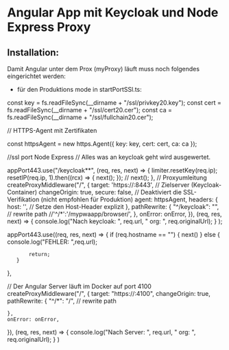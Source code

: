 # Angular App mit Keycloak und Node Express Proxy

## Installation:

Damit Angular unter dem Prox (myProxy) läuft muss noch folgendes eingerichtet werden:


  - für den Produktions mode in startPortSSl.ts: 

   const key = fs.readFileSync(__dirname + "/ssl/privkey20.key");
   const cert = fs.readFileSync(__dirname + "/ssl/cert20.cer");
   const ca = fs.readFileSync(__dirname + "/ssl/fullchain20.cer");

   // HTTPS-Agent mit Zertifikaten
   
   const httpsAgent = new https.Agent({
       key: key,
       cert: cert,
       ca: ca
   });

   //ssl port Node Express
   // Alles was an keycloak geht wird ausgewertet.

   appPort443.use("/keycloak**", (req, res, next) => {
       limiter.resetKey(req.ip);
       resetIP(req.ip, 1).then((rcx) => {
           next();
       });
       // next();
   },
   // Proxyumleitung
   createProxyMiddleware("/", {
       target: 'https://<servername>:8443', // Zielserver (Keycloak-Container)
       changeOrigin: true,
       secure: false, // Deaktiviert die SSL-Verifikation (nicht empfohlen für Produktion)
       agent: httpsAgent,
       headers: {
           host: '<servername>', // Setze den Host-Header explizit
       },
       pathRewrite: {
           "^/keycloak": "", // rewrite path
           //'^/*':'/mypwaapp/browser/',
       },
       onError: onError,
   }), (req, res, next) => {
       console.log("Nach keycloak: ", req.url, " org: ", req.originalUrl);
   }
);
   
appPort443.use((req, res, next) => {
   if (req.hostname == "<servername>") 
       {
           next()
       }
       else {
           console.log("FEHLER: ",req.url);
  
           return;
       }
   },

   // Der Angular Server läuft im Docker auf port 4100
   createProxyMiddleware("/", {
    target: "https://<servername>:4100",
    changeOrigin: true,
    pathRewrite: {
      "^/*": "/", // rewrite path
     
    },
    onError: onError,
  }),
  (req, res, next) => {
    console.log("Nach Server: ", req.url, " org: ", req.originalUrl);
  }
  )

